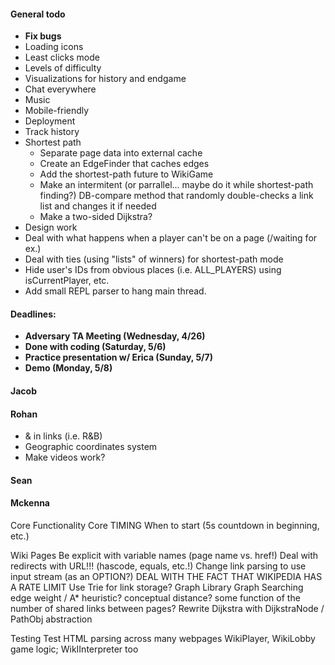 #### General todo
- <b>Fix bugs</b>
- Loading icons
- Least clicks mode
- Levels of difficulty
- Visualizations for history and endgame
- Chat everywhere
- Music
- Mobile-friendly
- Deployment
- Track history
- Shortest path
  - Separate page data into external cache
  - Create an EdgeFinder that caches edges
  - Add the shortest-path future to WikiGame
  - Make an intermitent (or parrallel... maybe do it while shortest-path finding?) DB-compare method that randomly double-checks a link list and changes it if needed
  - Make a two-sided Dijkstra?
- Design work
- Deal with what happens when a player can't be on a page (/waiting for ex.)
- Deal with ties (using "lists" of winners) for shortest-path mode
- Hide user's IDs from obvious places (i.e. ALL_PLAYERS) using isCurrentPlayer, etc.
- Add small REPL parser to hang main thread.

#### Deadlines:
- <b>Adversary TA Meeting (Wednesday, 4/26)</b>
- <b>Done with coding (Saturday, 5/6)</b>
- <b>Practice presentation w/ Erica (Sunday, 5/7)</b>
- <b>Demo (Monday, 5/8)</b>

#### Jacob

#### Rohan
- & in links (i.e. R&B)
- Geographic coordinates system
- Make videos work?

#### Sean

#### Mckenna
Core Functionality
  Core
      TIMING
          When to start (5s countdown in beginning, etc.)

Wiki Pages
    Be explicit with variable names (page name vs. href!)
    Deal with redirects with URL!!! (hascode, equals, etc.!)
    Change link parsing to use input stream (as an OPTION?)
    DEAL WITH THE FACT THAT WIKIPEDIA HAS A RATE LIMIT
    Use Trie for link storage?
    Graph Library
        Graph Searching
             edge weight / A* heuristic?
                conceptual distance?
                some function of the number of shared links between pages?
            Rewrite Dijkstra with DijkstraNode / PathObj abstraction

Testing
    Test HTML parsing across many webpages
WikiPlayer, WikiLobby game logic; WikIInterpreter too
